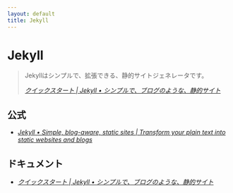 ```yaml
---
layout: default
title: Jekyll
---
```

# Jekyll

> Jekyllはシンプルで、拡張できる、静的サイトジェネレータです。
> 
> <cite>[クイックスタート &#124; Jekyll • シンプルで、ブログのような、静的サイト](http://jekyllrb-ja.github.io/docs/)</cite>


## 公式

- <cite>[Jekyll • Simple, blog-aware, static sites &#124; Transform your plain text into static websites and blogs](https://jekyllrb.com/)</cite>


## ドキュメント

- <cite>[クイックスタート &#124; Jekyll • シンプルで、ブログのような、静的サイト](http://jekyllrb-ja.github.io/docs/)</cite>
